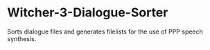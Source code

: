 # Witcher-3-Dialogue-Sorter
Sorts dialogue files and generates filelists for the use of PPP speech synthesis.
